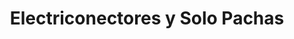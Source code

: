 ---
title: "Electriconectores y Solo Pachas"
url: /barrios-unidos/electriconectores-y-solo-pachas/
shop: Autoteile
---